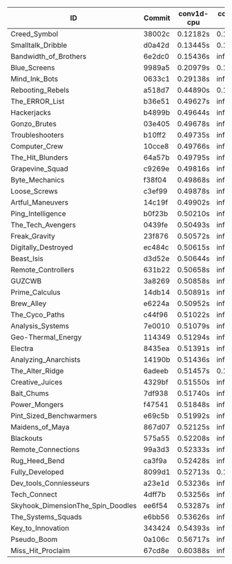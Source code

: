 |ID|Commit|conv1d-cpu|conv1d-gpu|DWSPConv2D-gpu|gemm-gpu|avg|
|-|-|-|-|-|-|-|
|Creed_Symbol|38002c|0.12182s|0.12884s|infs|1.84058s|infs|
|Smalltalk_Dribble|d0a42d|0.13445s|0.12169s|infs|4.51200s|infs|
|Bandwidth_of_Brothers|6e2dc0|0.15436s|infs|infs|2.13476s|infs|
|Blue_Screens|9989a5|0.20979s|0.12896s|infs|4.50570s|infs|
|Mind_Ink_Bots|0633c1|0.29138s|infs|infs|4.52973s|infs|
|Rebooting_Rebels|a518d7|0.44890s|0.11868s|infs|4.59875s|infs|
|The_ERROR_List|b36e51|0.49627s|infs|infs|4.66694s|infs|
|Hackerjacks|b4899b|0.49644s|infs|infs|4.65734s|infs|
|Gonzo_Brutes|03e405|0.49678s|infs|infs|4.65684s|infs|
|Troubleshooters|b10ff2|0.49735s|infs|infs|4.66472s|infs|
|Computer_Crew|10cce8|0.49766s|infs|infs|4.64440s|infs|
|The_Hit_Blunders|64a57b|0.49795s|infs|infs|4.66184s|infs|
|Grapevine_Squad|c9269e|0.49816s|infs|infs|4.65088s|infs|
|Byte_Mechanics|f38f04|0.49868s|infs|infs|4.66550s|infs|
|Loose_Screws|c3ef99|0.49878s|infs|infs|4.64464s|infs|
|Artful_Maneuvers|14c19f|0.49902s|infs|infs|4.65518s|infs|
|Ping_Intelligence|b0f23b|0.50210s|infs|infs|4.53418s|infs|
|The_Tech_Avengers|0439fe|0.50493s|infs|infs|4.54223s|infs|
|Freak_Gravity|23f876|0.50572s|infs|infs|4.56863s|infs|
|Digitally_Destroyed|ec484c|0.50615s|infs|infs|4.54516s|infs|
|Beast_Isis|d3d52e|0.50644s|infs|infs|4.57806s|infs|
|Remote_Controllers|631b22|0.50658s|infs|infs|4.54471s|infs|
|GUZCWB|3a8269|0.50858s|infs|infs|4.57563s|infs|
|Prime_Calculus|14db14|0.50891s|infs|infs|4.56835s|infs|
|Brew_Alley|e6224a|0.50952s|infs|infs|4.57399s|infs|
|The_Cyco_Paths|c44f96|0.51022s|infs|infs|4.54497s|infs|
|Analysis_Systems|7e0010|0.51079s|infs|infs|4.53904s|infs|
|Geo-Thermal_Energy|114349|0.51294s|infs|infs|4.57657s|infs|
|Electra|8435ea|0.51391s|infs|infs|4.53290s|infs|
|Analyzing_Anarchists|14190b|0.51436s|infs|infs|4.57679s|infs|
|The_Alter_Ridge|6adeeb|0.51457s|0.13681s|infs|4.50850s|infs|
|Creative_Juices|4329bf|0.51550s|infs|infs|4.57371s|infs|
|Bait_Chums|7df938|0.51740s|infs|infs|4.57410s|infs|
|Power_Mongers|f47541|0.51848s|infs|infs|4.53038s|infs|
|Pint_Sized_Benchwarmers|e69c5b|0.51992s|infs|infs|4.53622s|infs|
|Maidens_of_Maya|867d07|0.52125s|infs|infs|4.53788s|infs|
|Blackouts|575a55|0.52208s|infs|infs|4.54878s|infs|
|Remote_Connections|99a3d3|0.52333s|infs|infs|4.53831s|infs|
|Rug_Heed_Bend|ca3f9a|0.52428s|infs|infs|4.53759s|infs|
|Fully_Developed|8099d1|0.52713s|0.15658s|infs|2.19493s|infs|
|Dev_tools_Conniesseurs|a23e1d|0.53236s|infs|infs|4.53582s|infs|
|Tech_Connect|4dff7b|0.53256s|infs|infs|4.57403s|infs|
|Skyhook_DimensionThe_Spin_Doodles|ee6f54|0.53287s|infs|infs|4.53951s|infs|
|The_Systems_Squads|e6bb56|0.53626s|infs|infs|4.54804s|infs|
|Key_to_Innovation|343424|0.54393s|infs|infs|4.64503s|infs|
|Pseudo_Boom|0a106c|0.56717s|infs|infs|4.66776s|infs|
|Miss_Hit_Proclaim|67cd8e|0.60388s|infs|infs|4.65903s|infs|
